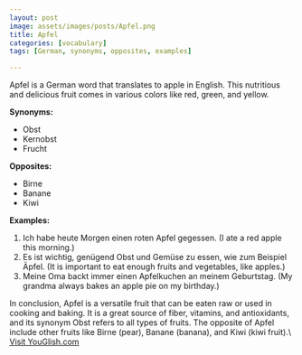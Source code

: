 ```yaml
---
layout: post
image: assets/images/posts/Apfel.png
title: Apfel
categories: [vocabulary]
tags: [German, synonyms, opposites, examples]

---
```


Apfel is a German word that translates to apple in English. This nutritious and delicious fruit comes in various colors like red, green, and yellow. 

**Synonyms:**
- Obst
- Kernobst
- Frucht

**Opposites:**
- Birne 
- Banane
- Kiwi

**Examples:**

1. Ich habe heute Morgen einen roten Apfel gegessen. (I ate a red apple this morning.)
2. Es ist wichtig, genügend Obst und Gemüse zu essen, wie zum Beispiel Äpfel. (It is important to eat enough fruits and vegetables, like apples.)
3. Meine Oma backt immer einen Apfelkuchen an meinem Geburtstag. (My grandma always bakes an apple pie on my birthday.)

In conclusion, Apfel is a versatile fruit that can be eaten raw or used in cooking and baking. It is a great source of fiber, vitamins, and antioxidants, and its synonym Obst refers to all types of fruits. The opposite of Apfel include other fruits like Birne (pear), Banane (banana), and Kiwi (kiwi fruit).\ <a id="yg-widget-0" class="youglish-widget" data-query="Apfel" data-lang="german" data-components="8412" data-auto-start="0" data-bkg-color="theme_light" data-title="How%20to%20pronounce%20Apfel%20in%20German"  rel="nofollow" href="https://youglish.com">Visit YouGlish.com</a><script async src="https://youglish.com/public/emb/widget.js" charset="utf-8"></script>